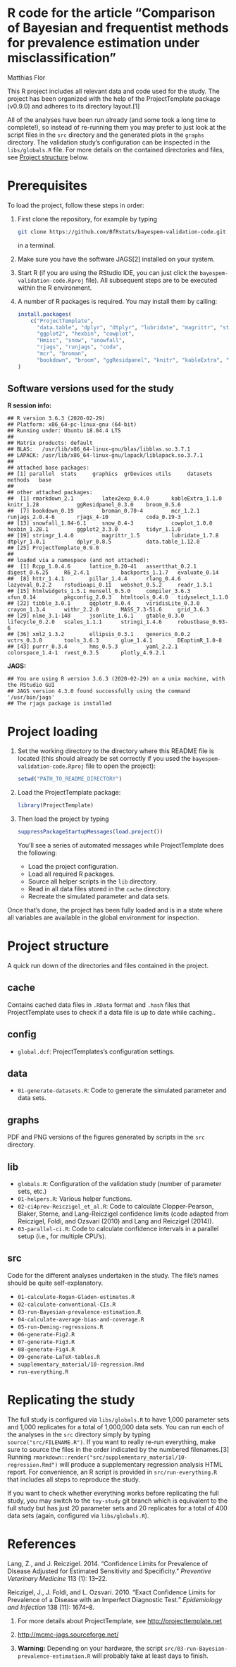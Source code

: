 R code for the article “Comparison of Bayesian and frequentist methods
for prevalence estimation under misclassification”
================
Matthias Flor

<!-- This markdown document has been generated by knitting an R markdown file.-->

This R project includes all relevant data and code used for the study.
The project has been organized with the help of the ProjectTemplate
package (v0.9.0) and adheres to its directory layout.\[1\]

All of the analyses have been run already (and some took a long time to
complete\!), so instead of re-running them you may prefer to just look
at the script files in the `src` directory and the generated plots in
the `graphs` directory. The validation study’s configuration can be
inspected in the `libs/globals.R` file. For more details on the
contained directories and files, see [Project
structure](#project-structure) below.

# Prerequisites

To load the project, follow these steps in order:

1.  First clone the repository, for example by typing
    
    ``` sh
    git clone https://github.com/BfRstats/bayespem-validation-code.git
    ```
    
    in a terminal.

2.  Make sure you have the software JAGS\[2\] installed on your system.

3.  Start R (if you are using the RStudio IDE, you can just click the
    `bayespem-validation-code.Rproj` file). All subsequent steps are to
    be executed within the R environment.

4.  A number of R packages is required. You may install them by calling:
    
    ``` r
    install.packages(
        c("ProjectTemplate",
          "data.table", "dplyr", "dtplyr", "lubridate", "magrittr", "stringr", "tidyr",
          "ggplot2", "hexbin", "cowplot",
          "Hmisc", "snow", "snowfall",
          "rjags", "runjags", "coda",
          "mcr", "broman",
          "bookdown", "broom", "ggResidpanel", "knitr", "kableExtra", "latex2exp", "rmarkdown")
    )
    ```

## Software versions used for the study

**R session info:**

    ## R version 3.6.3 (2020-02-29)
    ## Platform: x86_64-pc-linux-gnu (64-bit)
    ## Running under: Ubuntu 18.04.4 LTS
    ## 
    ## Matrix products: default
    ## BLAS:   /usr/lib/x86_64-linux-gnu/blas/libblas.so.3.7.1
    ## LAPACK: /usr/lib/x86_64-linux-gnu/lapack/liblapack.so.3.7.1
    ## 
    ## attached base packages:
    ## [1] parallel  stats     graphics  grDevices utils     datasets  methods   base     
    ## 
    ## other attached packages:
    ##  [1] rmarkdown_2.1         latex2exp_0.4.0       kableExtra_1.1.0      knitr_1.28            ggResidpanel_0.3.0    broom_0.5.6          
    ##  [7] bookdown_0.19         broman_0.70-4         mcr_1.2.1             runjags_2.0.4-6       rjags_4-10            coda_0.19-3          
    ## [13] snowfall_1.84-6.1     snow_0.4-3            cowplot_1.0.0         hexbin_1.28.1         ggplot2_3.3.0         tidyr_1.1.0          
    ## [19] stringr_1.4.0         magrittr_1.5          lubridate_1.7.8       dtplyr_1.0.1          dplyr_0.8.5           data.table_1.12.8    
    ## [25] ProjectTemplate_0.9.0
    ## 
    ## loaded via a namespace (and not attached):
    ##  [1] Rcpp_1.0.4.6      lattice_0.20-41   assertthat_0.2.1  digest_0.6.25     R6_2.4.1          backports_1.1.7   evaluate_0.14    
    ##  [8] httr_1.4.1        pillar_1.4.4      rlang_0.4.6       lazyeval_0.2.2    rstudioapi_0.11   webshot_0.5.2     readr_1.3.1      
    ## [15] htmlwidgets_1.5.1 munsell_0.5.0     compiler_3.6.3    xfun_0.14         pkgconfig_2.0.3   htmltools_0.4.0   tidyselect_1.1.0 
    ## [22] tibble_3.0.1      qqplotr_0.0.4     viridisLite_0.3.0 crayon_1.3.4      withr_2.2.0       MASS_7.3-51.6     grid_3.6.3       
    ## [29] nlme_3.1-148      jsonlite_1.6.1    gtable_0.3.0      lifecycle_0.2.0   scales_1.1.1      stringi_1.4.6     robustbase_0.93-6
    ## [36] xml2_1.3.2        ellipsis_0.3.1    generics_0.0.2    vctrs_0.3.0       tools_3.6.3       glue_1.4.1        DEoptimR_1.0-8   
    ## [43] purrr_0.3.4       hms_0.5.3         yaml_2.2.1        colorspace_1.4-1  rvest_0.3.5       plotly_4.9.2.1

**JAGS:**

    ## You are using R version 3.6.3 (2020-02-29) on a unix machine, with the RStudio GUI
    ## JAGS version 4.3.0 found successfully using the command '/usr/bin/jags'
    ## The rjags package is installed

# Project loading

1.  Set the working directory to the directory where this README file is
    located (this should already be set correctly if you used the
    `bayespem-validation-code.Rproj` file to open the project):
    
    ``` r
    setwd("PATH_TO_README_DIRECTORY")
    ```

2.  Load the ProjectTemplate package:
    
    ``` r
    library(ProjectTemplate)
    ```

3.  Then load the project by typing
    
    ``` r
    suppressPackageStartupMessages(load.project())
    ```
    
    You’ll see a series of automated messages while ProjectTemplate does
    the following:
    
      - Load the project configuration.
      - Load all required R packages.
      - Source all helper scripts in the `lib` directory.
      - Read in all data files stored in the `cache` directory.
      - Recreate the simulated parameter and data sets.

Once that’s done, the project has been fully loaded and is in a state
where all variables are available in the global environment for
inspection.

# Project structure

A quick run down of the directories and files contained in the project.

## cache

Contains cached data files in `.RData` format and `.hash` files that
ProjectTemplate uses to check if a data file is up to date while
caching..

## config

  - `global.dcf`: ProjectTemplates’s configuration settings.

## data

  - `01-generate-datasets.R`: Code to generate the simulated parameter
    and data sets.

## graphs

PDF and PNG versions of the figures generated by scripts in the `src`
directory.

## lib

  - `globals.R`: Configuration of the validation study (number of
    parameter sets, etc.)
  - `01-helpers.R`: Various helper functions.
  - `02-ci4prev-Reiczigel_et_al.R`: Code to calculate Clopper-Pearson,
    Blaker, Sterne, and Lang-Reiczigel confidence limits (code adapted
    from Reiczigel, Foldi, and Ozsvari (2010) and Lang and Reiczigel
    (2014)).
  - `03-parallel-ci.R`: Code to calculate confidence intervals in a
    parallel setup (i.e., for multiple CPU’s).

## src

Code for the different analyses undertaken in the study. The file’s
names should be quite self-explanatory.

  - `01-calculate-Rogan-Gladen-estimates.R`
  - `02-calculate-conventional-CIs.R`
  - `03-run-Bayesian-prevalence-estimation.R`
  - `04-calculate-average-bias-and-coverage.R`  
  - `05-run-Deming-regressions.R`
  - `06-generate-Fig2.R`
  - `07-generate-Fig3.R`  
  - `08-generate-Fig4.R`
  - `09-generate-LaTeX-tables.R`
  - `supplementary_material/10-regression.Rmd`
  - `run-everything.R`

# Replicating the study

The full study is configured via `libs/globals.R` to have 1,000
parameter sets and 1,000 replicates for a total of 1,000,000 data sets.
You can run each of the analyses in the `src` directory simply by typing
`source("src/FILENAME.R")`. If you want to really re-run everything,
make sure to source the files in the order indicated by the numbered
filenames.\[3\] Running
`rmarkdown::render("src/supplementary_material/10-regression.Rmd")` will
produce a supplementary regression analysis HTML report. For
convenience, an R script is provided in `src/run-everything.R` that
includes all steps to reproduce the study.

If you want to check whether everything works before replicating the
full study, you may switch to the `toy-study` git branch which is
equivalent to the full study but has just 20 parameter sets and 20
replicates for a total of 400 data sets (again, configured via
`libs/globals.R`).

# References

<div id="refs" class="references">

<div id="ref-Lang2014">

Lang, Z., and J. Reiczigel. 2014. “Confidence Limits for Prevalence of
Disease Adjusted for Estimated Sensitivity and Specificity.” *Preventive
Veterinary Medicine* 113 (1): 13–22.

</div>

<div id="ref-Reiczigel2010">

Reiczigel, J., J. Foldi, and L. Ozsvari. 2010. “Exact Confidence Limits
for Prevalence of a Disease with an Imperfect Diagnostic Test.”
*Epidemiology and Infection* 138 (11): 1674–8.

</div>

</div>

1.  For more details about ProjectTemplate, see
    <http://projecttemplate.net>

2.  <http://mcmc-jags.sourceforge.net/>

3.  **Warning:** Depending on your hardware, the script
    `src/03-run-Bayesian-prevalence-estimation.R` will probably take at
    least days to finish.
